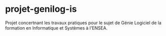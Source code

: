 # projet-genilog-is
Projet concertnant les travaux pratiques pour le sujet de Génie Logiciel de la formation en Informatique et Systèmes à l'ENSEA.
